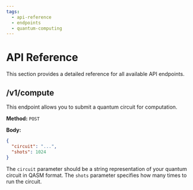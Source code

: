 ```yaml
---
tags:
  - api-reference
  - endpoints
  - quantum-computing
---
```

# API Reference

This section provides a detailed reference for all available API endpoints.

## /v1/compute

This endpoint allows you to submit a quantum circuit for computation.

**Method:** `POST`

**Body:**
```json
{
  "circuit": "...",
  "shots": 1024
}
```

The `circuit` parameter should be a string representation of your quantum circuit in QASM format. The `shots` parameter specifies how many times to run the circuit.